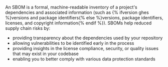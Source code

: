 An SBOM is a formal, machine-readable inventory of a project's dependencies and associated information (such as {% ifversion ghes %}versions and package identifiers{% else %}versions, package identifiers, licenses, and copyright information{% endif %}). SBOMs help reduced supply chain risks by:

* providing transparency about the dependencies used by your repository
* allowing vulnerabilities to be identified early in the process
* providing insights in the license compliance, security, or quality issues that may exist in your codebase
* enabling you to better comply with various data protection standards
